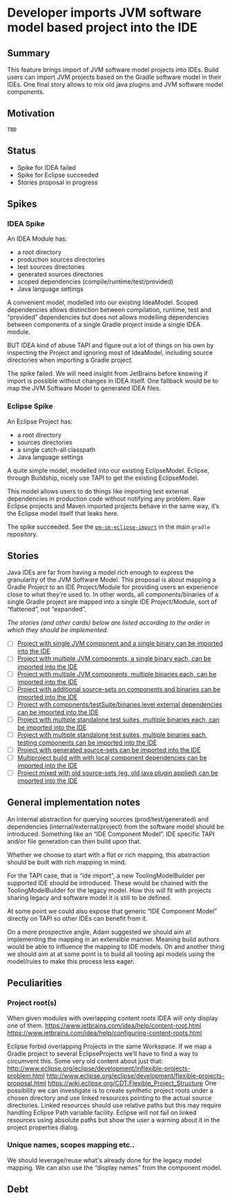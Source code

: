 # Developer imports JVM software model based project into the IDE

## Summary

This feature brings import of JVM software model projects into IDEs.
Build users can import JVM projects based on the Gradle software model in their IDEs. One final story allows to mix old java plugins and JVM software model components.

## Motivation

`TBD`

## Status

- Spike for IDEA failed
- Spike for Eclipse succeeded
- Stories proposal in progress

## Spikes

### IDEA Spike

An IDEA Module has:

- a root directory
- production sources directories
- test sources directories
- generated sources directories
- scoped dependencies (compile/runtime/test/provided)
- Java language settings

A convenient model, modelled into our existing IdeaModel. Scoped dependencies allows distinction between compilation, runtime, test and “provided” dependencies but does not allows modelling dependencies between components of a single Gradle project inside a single IDEA module.

BUT IDEA kind of abuse TAPI and figure out a lot of things on his own by inspecting the Project and ignoring most of IdeaModel, including source directories when importing a Gradle project.

The spike failed. We will need insight from JetBrains before knowing if import is possible without changes in IDEA itself. One fallback would be to map the JVM Software Model to generated IDEA files.

### Eclipse Spike

An Eclipse Project has:

- a root directory
- sources directories
- a single catch-all classpath
- Java language settings

A quite simple model, modelled into our existing EclipseModel. Eclipse, through Buildship, nicely use TAPI to get the existing EclipseModel.

This model allows users to do things like importing test external dependencies in production code without notifying any problem. Raw Eclipse projects and Maven imported projects behave in the same way, it’s the Eclipse model itself that leaks here.

The spike succeeded. See the [`pm-sm-eclipse-import`](https://github.com/gradle/gradle/commits/pm-sm-eclipse-import) in the main `gradle` repository.


## Stories

Java IDEs are far from having a model rich enough to express the granularity of the JVM Software Model. This proposal is about mapping a Gradle Project to an IDE Project/Module for providing users an experience close to what they’re used to. In other words, all components/binaries of a single Gradle project are mapped into a single IDE Project/Module, sort of “flattened”, not “expanded”.

_The stories (and other cards) below are listed according to the order in which they should be implemented._

- [ ] [Project with single JVM component and a single binary can be imported into the IDE](./single-component-single-binary)
- [ ] [Project with multiple JVM components, a single binary each, can be imported into the IDE](./multi-components-single-binary)
- [ ] [Project with multiple JVM components, multiple binaries each, can be imported into the IDE](./multi-components-multi-binaries)
- [ ] [Project with additional source-sets on components and binaries can be imported into the IDE](./additional-source-sets)
- [ ] [Project with components/testSuite/binaries level external dependencies can be imported into the IDE](./external-dependencies)
- [ ] [Project with multiple standalone test suites, multiple binaries each, can be imported into the IDE](./standalone-test-suites)
- [ ] [Project with multiple standalone test suites, multiple binaries each, testing components can be imported into the IDE](./components-under-test)
- [ ] [Project with generated source-sets can be imported into the IDE](./generated-sources)
- [ ] [Multiproject build with with local component dependencies can be imported into the IDE](./local-project-dependencies)
- [ ] [Project mixed with old source-sets (eg. old java plugin applied) can be imported into the IDE](./mixed-model)

## General implementation notes

An internal abstraction for querying sources (prod/test/generated) and dependencies (internal/external/project) from the software model should be introduced. Something like an “IDE Component Model”. IDE specific TAPI and/or file generation can then build upon that.

Whether we choose to start with a flat or rich mapping, this abstraction should be built with rich mapping in mind.

For the TAPI case, that is “ide import”, a new ToolingModelBuilder per supported IDE should be introduced. These would be chained with the ToolingModelBuilder for the legacy model. How this will fit with projects sharing legacy and software model it is still to be defined.

At some point we could also expose that generic “IDE Component Model” directly on TAPI so other IDEs can benefit from it.

On a more prospective angle, Adam suggested we should aim at implementing the mapping in an extensible manner. Meaning build authors would be able to influence the mapping to IDE models. Oh and another thing we should aim at at some point is to build all tooling api models using the model/rules to make this process less eager.

## Peculiarities

### Project root(s)

When given modules with overlapping content roots IDEA will only display one of them.
https://www.jetbrains.com/idea/help/content-root.html
https://www.jetbrains.com/idea/help/configuring-content-roots.html

Eclipse forbid overlapping Projects in the same Workspace.
If we map a Gradle project to several EclipseProjects we’ll have to find a way to circumvent this. 
Some very old content about just that:
http://www.eclipse.org/eclipse/development/inflexible-projects-problem.html
http://www.eclipse.org/eclipse/development/flexible-projects-proposal.html
https://wiki.eclipse.org/CDT:Flexible_Project_Structure
One possibility we can investigate is to create synthetic project roots under a chosen directory and use linked resources pointing to the actual source directories. Linked resources should use relative paths but this may require handling Eclipse Path variable facility. Eclipse will not fail on linked resources using absolute paths but show the user a warning about it in the project properties dialog.

### Unique names, scopes mapping etc..

We should leverage/reuse what's already done for the legacy model mapping.
We can also use the “display names” from the component model.

## Debt
